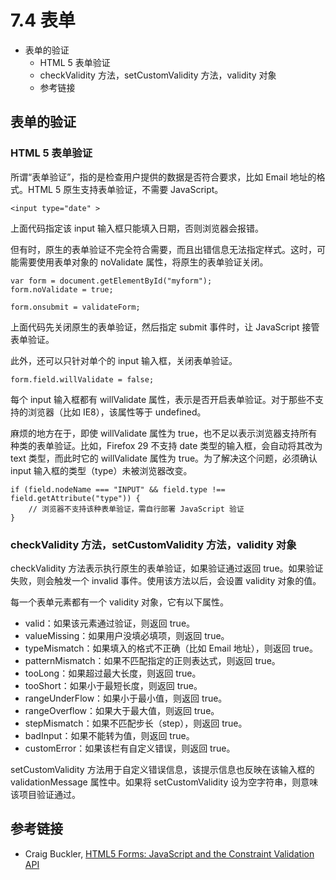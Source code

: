 # 7.4 表单

*   表单的验证
    *   HTML 5 表单验证
    *   checkValidity 方法，setCustomValidity 方法，validity 对象
    *   参考链接

## 表单的验证

### HTML 5 表单验证

所谓“表单验证”，指的是检查用户提供的数据是否符合要求，比如 Email 地址的格式。HTML 5 原生支持表单验证，不需要 JavaScript。

```
<input type="date" >
```

上面代码指定该 input 输入框只能填入日期，否则浏览器会报错。

但有时，原生的表单验证不完全符合需要，而且出错信息无法指定样式。这时，可能需要使用表单对象的 noValidate 属性，将原生的表单验证关闭。

```
var form = document.getElementById("myform");
form.noValidate = true;

form.onsubmit = validateForm;
```

上面代码先关闭原生的表单验证，然后指定 submit 事件时，让 JavaScript 接管表单验证。

此外，还可以只针对单个的 input 输入框，关闭表单验证。

```
form.field.willValidate = false;
```

每个 input 输入框都有 willValidate 属性，表示是否开启表单验证。对于那些不支持的浏览器（比如 IE8），该属性等于 undefined。

麻烦的地方在于，即使 willValidate 属性为 true，也不足以表示浏览器支持所有种类的表单验证。比如，Firefox 29 不支持 date 类型的输入框，会自动将其改为 text 类型，而此时它的 willValidate 属性为 true。为了解决这个问题，必须确认 input 输入框的类型（type）未被浏览器改变。

```
if (field.nodeName === "INPUT" && field.type !== field.getAttribute("type")) {
    // 浏览器不支持该种表单验证，需自行部署 JavaScript 验证
}
```

### checkValidity 方法，setCustomValidity 方法，validity 对象

checkValidity 方法表示执行原生的表单验证，如果验证通过返回 true。如果验证失败，则会触发一个 invalid 事件。使用该方法以后，会设置 validity 对象的值。

每一个表单元素都有一个 validity 对象，它有以下属性。

*   valid：如果该元素通过验证，则返回 true。
*   valueMissing：如果用户没填必填项，则返回 true。
*   typeMismatch：如果填入的格式不正确（比如 Email 地址），则返回 true。
*   patternMismatch：如果不匹配指定的正则表达式，则返回 true。
*   tooLong：如果超过最大长度，则返回 true。
*   tooShort：如果小于最短长度，则返回 true。
*   rangeUnderFlow：如果小于最小值，则返回 true。
*   rangeOverflow：如果大于最大值，则返回 true。
*   stepMismatch：如果不匹配步长（step），则返回 true。
*   badInput：如果不能转为值，则返回 true。
*   customError：如果该栏有自定义错误，则返回 true。

setCustomValidity 方法用于自定义错误信息，该提示信息也反映在该输入框的 validationMessage 属性中。如果将 setCustomValidity 设为空字符串，则意味该项目验证通过。

## 参考链接

*   Craig Buckler, [HTML5 Forms: JavaScript and the Constraint Validation API](http://www.sitepoint.com/html5-forms-javascript-constraint-validation-api/)